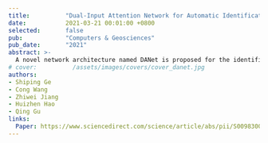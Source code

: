 ```yaml
---
title:          "Dual-Input Attention Network for Automatic Identification of Detritus from River Sands"
date:           2021-03-21 00:01:00 +0800
selected:       false
pub:            "Computers & Geosciences"
pub_date:       "2021"
abstract: >-
  A novel network architecture named DANet is proposed for the identification of detritus from river sands.
# cover:          /assets/images/covers/cover_danet.jpg
authors:
- Shiping Ge
- Cong Wang
- Zhiwei Jiang
- Huizhen Hao
- Qing Gu
links:
  Paper: https://www.sciencedirect.com/science/article/abs/pii/S0098300421000467
---
```

